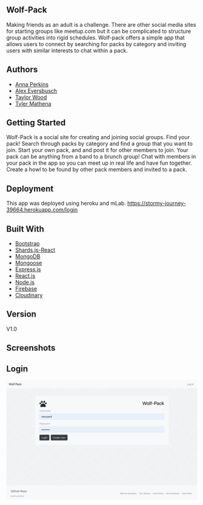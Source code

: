 
## Wolf-Pack

Making friends as an adult is a challenge. There are other social media sites for starting groups like meetup.com but it can be complicated to structure group activities into rigid schedules. Wolf-pack offers a simple app that allows users to connect by searching for packs by category and inviting users with similar interests to chat within a pack.

## Authors

* [Anna Perkins](https://github.com/amp3193)
* [Alex Eversbusch](https://github.com/abusch419)
* [Taylor Wood](https://github.com/taywood0011/)
* [Tyler Mathena](https://github.com/tymathena)

## Getting Started

Wolf-Pack is a social site for creating and joining social groups. Find your pack! Search through packs by category and find a group that you want to join. Start your own pack, and and post it for other members to join. Your pack can be anything from a band to a brunch group! Chat with members in your pack in the app so you can meet up in real life and have fun together. Create a howl to be found by other pack members and invited to a pack.


## Deployment

This app was deployed using heroku and mLab.
https://stormy-journey-39664.herokuapp.com/login

## Built With

* [Bootstrap](https://getbootstrap.com/docs/4.3/getting-started/introduction/)
* [Shards.js-React](https://designrevision.com/docs/shards-react/getting-started)
* [MongoDB](https://docs.mongodb.com/)
* [Mongoose](https://mongoosejs.com/docs/index.html)
* [Express.js](https://expressjs.com/en/starter/installing.html)
* [React.js](https://reactjs.org/docs/getting-started.html)
* [Node.js](https://nodejs.org/en/docs/)
* [Firebase](https://firebase.google.com/docs)
* [Cloudinary](https://cloudinary.com/documentation)

## Version

V1.0

## Screenshots
## Login
![](client/public/Images/login.png)



